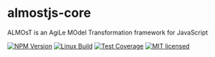 # almostjs-core
ALMOsT is an AgiLe MOdel Transformation framework for JavaScript

[![NPM Version][npm-image]][npm-url]
[![Linux Build][travis-image]][travis-url]
[![Test Coverage][coveralls-image]][coveralls-url]
[![MIT licensed](license-image)](license-url)


[npm-image]: https://img.shields.io/npm/v/almost-core.svg
[npm-url]: https://npmjs.org/package/almost-core
[travis-image]: https://img.shields.io/travis/B3rn475/almost-core/master.svg?label=linux
[travis-url]: https://travis-ci.org/B3rn475/almost-core
[coveralls-image]: https://img.shields.io/coveralls/B3rn475/almost-core/master.svg
[coveralls-url]: https://coveralls.io/r/B3rn475/almost-core?branch=master
[license-image]: https://img.shields.io/badge/license-MIT-blue.svg
[license-url]: https://raw.githubusercontent.com/B3rn475/almostjs-core/master/LICENSE
